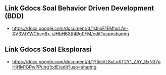## Link Gdocs Soal Behavior Driven Development (BDD) ##
- https://docs.google.com/document/d/1sInxF1EMhuLAs-XV3VJYWChcg8x-rJHbH6Xtf4Bg0FM/edit?usp=sharing

## Link Gdocs Soal Eksplorasi ##
- https://docs.google.com/document/d/1Y5isVL8uLoXT2Y1_ZAY_RxN37pHjHM1GPwPPuhg1cdE/edit?usp=sharing 
